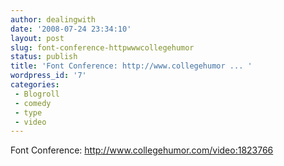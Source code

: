 ```yaml
---
author: dealingwith
date: '2008-07-24 23:34:10'
layout: post
slug: font-conference-httpwwwcollegehumor
status: publish
title: 'Font Conference: http://www.collegehumor ... '
wordpress_id: '7'
categories:
 - Blogroll
 - comedy
 - type
 - video
---
```


Font Conference: http://www.collegehumor.com/video:1823766

